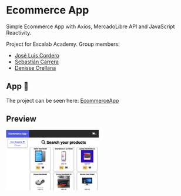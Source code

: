 # Ecommerce App

Simple Ecommerce App with Axios, MercadoLibre API and JavaScript Reactivity.

Project for Escalab Academy. 
Group members: 
* [José Luis Cordero](https://github.com/Joscord)
* [Sebastián Carrera](https://github.com/sebascarrera2000)
* [Denisse Orellana](https://github.com/denisseee)

## App 🚀

The project can be seen here: [EcommerceApp](https://denisseee.github.io/Ecommerce-App/)

## Preview

<p align="left"><img width="50%" src="./assets/ecommerce-app.png"></p>
